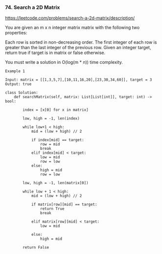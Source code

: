 ### 74. Search a 2D Matrix

https://leetcode.com/problems/search-a-2d-matrix/description/

You are given an m x n integer matrix matrix with the following two properties:

Each row is sorted in non-decreasing order.
The first integer of each row is greater than the last integer of the previous row.
Given an integer target, return true if target is in matrix or false otherwise.

You must write a solution in O(log(m * n)) time complexity.

```
Example 1

Input: matrix = [[1,3,5,7],[10,11,16,20],[23,30,34,60]], target = 3
Output: true
```

```
class Solution:
    def searchMatrix(self, matrix: List[List[int]], target: int) -> bool:

        index = [x[0] for x in matrix]

        low, high = -1, len(index)

        while low+1 < high: 
            mid = (low + high) // 2 

            if index[mid] == target: 
                row = mid
                break  
            elif index[mid] < target: 
                low = mid 
                row = low
            else:
                high = mid 
                row = low

        low, high = -1, len(matrix[0])

        while low + 1 < high:
            mid = (low + high) // 2

            if matrix[row][mid] == target:
                return True
                break 

            elif matrix[row][mid] < target:
                low = mid 

            else: 
                high = mid

        return False 
```
